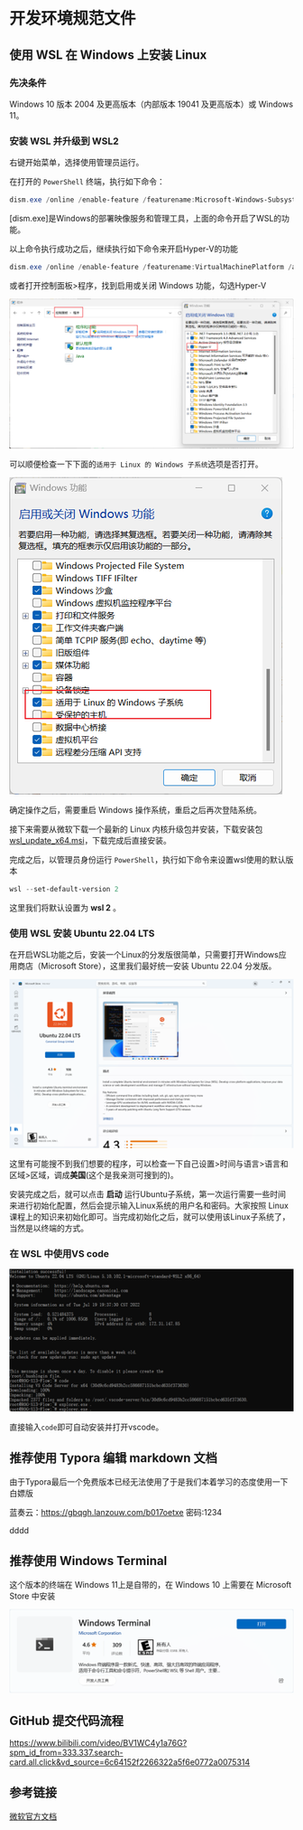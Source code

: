 # 开发环境规范文件



## 使用 WSL 在 Windows 上安装 Linux

### 先决条件

Windows 10 版本 2004 及更高版本（内部版本 19041 及更高版本）或 Windows 11。

### 安装 WSL 并升级到 WSL2

右键开始菜单，选择使用管理员运行。

在打开的 `PowerShell` 终端，执行如下命令：

```powershell
dism.exe /online /enable-feature /featurename:Microsoft-Windows-Subsystem-Linux /all /norestart
```

[dism.exe]是Windows的部署映像服务和管理工具，上面的命令开启了WSL的功能。

以上命令执行成功之后，继续执行如下命令来开启Hyper-V的功能

```powershell
dism.exe /online /enable-feature /featurename:VirtualMachinePlatform /all /norestart
```

或者打开控制面板>程序，找到启用或关闭 Windows 功能，勾选Hyper-V

![Hyper-V](img/Hyper-V.png)

可以顺便检查一下下面的`适用于 Linux 的 Windows 子系统`选项是否打开。

![wsl](img/wsl.png)

确定操作之后，需要重启 Windows 操作系统，重启之后再次登陆系统。

接下来需要从微软下载一个最新的 Linux 内核升级包并安装，下载安装包 [wsl_update_x64.msi](https://link.segmentfault.com/?enc=CKO8kRJtlOOQqdxONj%2FGcA%3D%3D.FniwQx8DEyO2OmRimfTZxYxeQphkw19R%2BzcJgQ3I1FWKPeNArZHOIMkfTLWb2TvPRm%2Bqdl4mgWzBrTMlRfrBBDSUQQgNdGvv1B0xblgCQFk%3D)，下载完成后直接安装。

完成之后，以管理员身份运行 `PowerShell`，执行如下命令来设置wsl使用的默认版本

```powershell
wsl --set-default-version 2
```

这里我们将默认设置为 **wsl 2** 。

### 使用 WSL 安装 Ubuntu 22.04 LTS

在开启WSL功能之后，安装一个Linux的分发版很简单，只需要打开Windows应用商店（Microsoft Store），这里我们最好统一安装 Ubuntu 22.04 分发版。

![ubuntu22.04](img/ubuntu22.04.png)

这里有可能搜不到我们想要的程序，可以检查一下自己设置>时间与语言>语言和区域>区域，调成**美国**(这个是我亲测可搜到的)。

安装完成之后，就可以点击 **启动** 运行Ubuntu子系统，第一次运行需要一些时间来进行初始化配置，然后会提示输入Linux系统的用户名和密码。大家按照 Linux 课程上的知识来初始化即可。当完成初始化之后，就可以使用该Linux子系统了，当然是以终端的方式。

### 在 WSL 中使用VS code

![code](img/code.png)

直接输入`code`即可自动安装并打开vscode。

## 推荐使用 Typora 编辑 markdown 文档

由于Typora最后一个免费版本已经无法使用了于是我们本着学习的态度使用一下白嫖版

蓝奏云：https://gbqgh.lanzouw.com/b017oetxe
密码:1234

dddd

## 推荐使用 Windows Terminal

这个版本的终端在 Windows 11上是自带的，在 Windows 10 上需要在 Microsoft Store 中安装

![terminal](img/terminal.png)

## GitHub 提交代码流程

https://www.bilibili.com/video/BV1WC4y1a76G?spm_id_from=333.337.search-card.all.click&vd_source=6c64152f2266322a5f6e0772a0075314

## 参考链接

[微软官方文档](https://docs.microsoft.com/en-us/windows/wsl/install)
